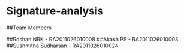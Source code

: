 # Signature-analysis
##Team Members

##Roshan NRK - RA2011026010008
##Akash PS - RA2011026010003
##Sushmitha Sudharsan - RA2011026010024
